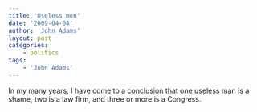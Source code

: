 ```yaml
---
title: 'Useless men'
date: '2009-04-04'
author: 'John Adams'
layout: post
categories:
    - politics
tags:
    - 'John Adams'
---
```


In my many years, I have come to a conclusion that one useless man is a shame, two is a law firm, and three or more is a Congress.
